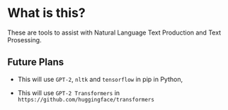 # What is this?

These are tools to assist with Natural Language Text Production and Text Prosessing.

## Future Plans

- This will use ``GPT-2``, ``nltk`` and ``tensorflow`` in pip in Python,

- This will use ``GPT-2 Transformers`` in ``https://github.com/huggingface/transformers``

